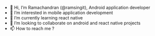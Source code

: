 - 👋 Hi, I’m Ramachandran (@ramsingit), Android application developer
- 👀 I’m interested in mobile application development
- 🌱 I’m currently learning react native
- 💞️ I’m looking to collaborate on android and react native projects
- 📫 How to reach me ?

<!---
ramsingit/ramsingit is a ✨ special ✨ repository because its `README.md` (this file) appears on your GitHub profile.
You can click the Preview link to take a look at your changes.
--->
